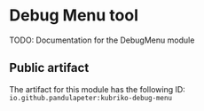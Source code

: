# Debug Menu tool
TODO: Documentation for the DebugMenu module

## Public artifact
The artifact for this module has the following ID:
`io.github.pandulapeter:kubriko-debug-menu`
